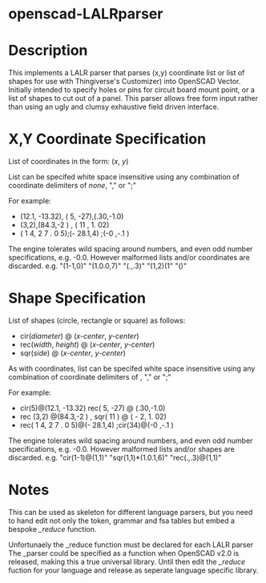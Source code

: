 openscad-LALRparser
===================
Description
===========
This implements a LALR parser that parses (x,y) coordinate list or list of 
shapes for use with Thingiverse's Customizer) into OpenSCAD Vector. Initially
intended to specify holes or pins for circuit board mount point, or a list of
shapes to cut out of a panel. This parser allows free form input rather than
using an ugly and clumsy exhaustive field driven interface.

X,Y Coordinate Specification
============================
List of coordinates in the form: (*x*, *y*) 
     
List can be specifed white space insensitive using any combination of 
coordinate delimiters of *none*, "," or ";"
     
For example:
* (12.1, -13.32), ( 5, -27),(.30,-1.0)
* (3,2),(84.3,-2 ) , ( 11 , 1. 02)
* ( 1 4, 2 7 . 0 5);(-  28.1,4) ;(-0 ,-.1  )
 
The engine tolerates wild spacing around numbers, and even odd number
specifications, e.g. -0.0. However malformed lists and/or coordinates
are discarded. e.g. "(1-1,0)" "(1.0.0,7)" "(.,.3)" "(1,2)(1" "()"

Shape Specification
===================
List of shapes (circle, rectangle or square) as follows:
* cir(*diameter*) @ (*x-center*, *y-center*)
* rec(*width*, *height*) @ (*x-center*, *y-center*)
* sqr(*side*) @ (*x-center*, *y-center*)
     
As with coordinates, list can be specifed white space insensitive using
any combination of coordinate delimiters of <none>, "," or ";"
     
For example:
* cir(5)@(12.1, -13.32) rec( 5, -27) @ (.30,-1.0)
* rec (3,2) @(84.3,-2 ) , sqr( 11 ) @ ( - 2, 1. 02)
* rec( 1 4, 2 7 . 0 5)@(-  28.1,4) ;cir(34)@(-0 ,-.1  )
 
The engine tolerates wild spacing around numbers, and even odd number
specifications, e.g. -0.0. However malformed lists and/or shapes are 
discarded. e.g. "cir(1-1)@(1,1)" "sqr(1,1)*(1.0.1,6)" "rec(.,.3)@(1,1)"

Notes
=====
This can be used as skeleton for different language parsers, but you
need to hand edit not only the token, grammar and fsa tables but embed
a bespoke *_reduce* function.

Unfortunaely the _reduce function must be declared for each LALR parser
The _parser could be specified as a function when OpenSCAD v2.0 is 
released, making this a true universal library. Until then edit the 
*_reduce* fuction for your language and release as seperate language 
specific library.
